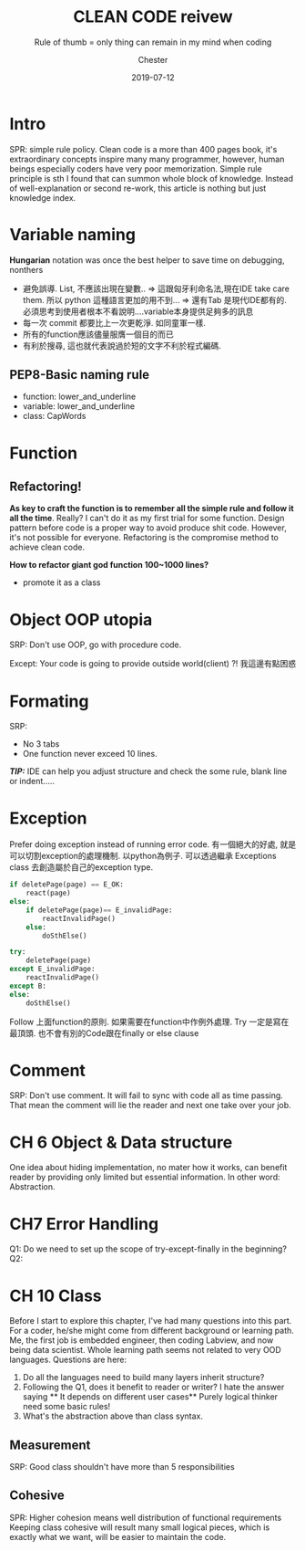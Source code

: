 ﻿---
layout:     post
title:      CLEAN CODE reivew
subtitle:   Rule of thumb = only thing can remain in my mind when coding
date:       2019-07-12
author:    Chester
catalog: true
tags:

---
# Intro
SPR: simple rule policy. 
Clean code is a more than 400 pages book, it's extraordinary concepts inspire many many programmer, however, human beings especially coders have very poor memorization. Simple rule principle is sth I found that can summon whole block of knowledge. Instead of well-explanation or second re-work, this article is nothing but just knowledge index. 


# Variable naming
**Hungarian** notation was once the best helper to save time on debugging, nonthers 

- 避免誤導. List, 不應該出現在變數..
	=> 這跟匈牙利命名法,現在IDE take care them. 所以 python 這種語言更加的用不到...
	=> 還有Tab 是現代IDE都有的. 必須思考到使用者根本不看說明....variable本身提供足夠多的訊息
- 每一次 commit 都要比上一次更乾淨.  如同童軍一樣.
- 所有的function應該儘量服膺一個目的而已
- 有利於搜尋,  這也就代表說過於短的文字不利於程式編碼.


## PEP8-Basic naming rule
- function: lower_and_underline
- variable: lower_and_underline
- class: CapWords




# Function
## Refactoring! 
**As key to craft the function is to remember all the simple rule and follow it all the time**. Really? 
I can't do it as my first trial for some function. Design pattern before code is a proper way to avoid produce shit code. However, it's not possible for everyone. Refactoring is the compromise method to achieve clean code. 

**How to refactor giant god function 100~1000 lines?**
- promote it as a class

# Object OOP utopia
SRP:
Don't use OOP, go with procedure code.

Except:
Your code is going to provide outside world(client) ?! 我這邊有點困惑


# Formating
SRP:
- No 3 tabs
- One function never exceed 10 lines.

***TIP:*** IDE can help you adjust structure and check the some rule, blank line or indent.....

# Exception
Prefer doing exception instead of running error code. 有一個絕大的好處, 就是可以切割exception的處理機制. 以python為例子.  可以透過繼承 Exceptions class 去創造屬於自己的exception type. 
```python
if deletePage(page) == E_OK:
	react(page)
else:
	if deletePage(page)== E_invalidPage:
		reactInvalidPage()
	else:
		doSthElse()

try:
	deletePage(page)
except E_invalidPage:
	reactInvalidPage()
except B:
else:
	doSthElse()
```

Follow 上面function的原則. 如果需要在function中作例外處理.  Try 一定是寫在最頂頭.  也不會有別的Code跟在finally or else clause

# Comment
SRP:
Don't use comment. It will fail to sync with code all as time passing. That mean the comment will lie the reader and next one take over your job.

# CH 6 Object & Data structure
One idea about hiding implementation, no mater how it works, can benefit reader by providing only limited but essential information. In other word: Abstraction.

# CH7 Error Handling
Q1: Do we need to set up the scope of try-except-finally in the beginning? 
Q2: 

# CH 10 Class
Before I start to explore this chapter, I've had many questions into this part. For a coder, he/she might come from different background or learning path. Me, the first job is embedded engineer, then coding Labview, and now being data scientist. Whole learning path seems not related to very OOD languages. 
Questions are here:
1. Do all the languages need to build many layers inherit structure?
2. Following the Q1, does it benefit to reader or writer? I hate the answer saying ** It depends on different user cases** Purely logical thinker need some basic rules!
3. What's the abstraction above than class syntax. 

## Measurement
SRP: Good class shouldn't have more than 5 responsibilities

## Cohesive
SPR: Higher cohesion means well distribution of functional requirements
Keeping class cohesive will result many small logical pieces, which is exactly what we want, will be easier to maintain the code. 

 

<!--stackedit_data:
eyJoaXN0b3J5IjpbMTkxMjc5NTM4M119
-->